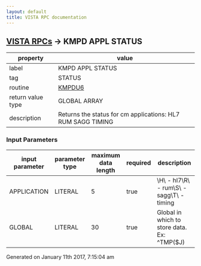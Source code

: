 ```yaml
---
layout: default
title: VISTA RPC documentation
---
```




## [VISTA RPCs](TableOfContent.md) &#8594; KMPD APPL STATUS 

 property | value 
--- | --- 
 label | KMPD APPL STATUS
 tag | STATUS
 routine | [KMPDU6](http://code.osehra.org/dox/Routine_KMPDU6_source.html)
 return value type | GLOBAL ARRAY
 description | Returns the status for cm applications: HL7                                        RUM                                        SAGG                                        TIMING

### Input Parameters

| input parameter | parameter type | maximum data length | required | description | 
| --- | --- | --- | --- | --- | 
| APPLICATION | LITERAL | 5 | true | \H\ - hl7\R\ - rum\S\ - sagg\T\ - timing | 
| GLOBAL | LITERAL | 30 | true | Global in which to store data.  Ex: ^TMP($J) | 




 Generated on January 11th 2017, 7:15:04 am